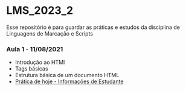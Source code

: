 # LMS_2023_2
Esse repositório é para guardar as práticas e estudos da disciplina de Linguagens de Marcação e Scripts


### Aula 1 - 11/08/2021
- Introdução ao HTMl
- Tags básicas
- Estrutura básica de um documento HTML
- [Prática de hoje - Informações de Estudante](./Aula01/01Hello.html)